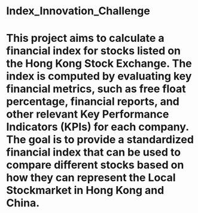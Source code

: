 #   Index_Innovation_Challenge
# This project aims to calculate a financial index for stocks listed on the Hong Kong Stock Exchange. The index is computed by evaluating key financial metrics, such as free float percentage, financial reports, and other relevant Key Performance Indicators (KPIs) for each company. The goal is to  provide a standardized financial index that can be used to compare different stocks based on how they can represent the Local Stockmarket in Hong Kong and China.